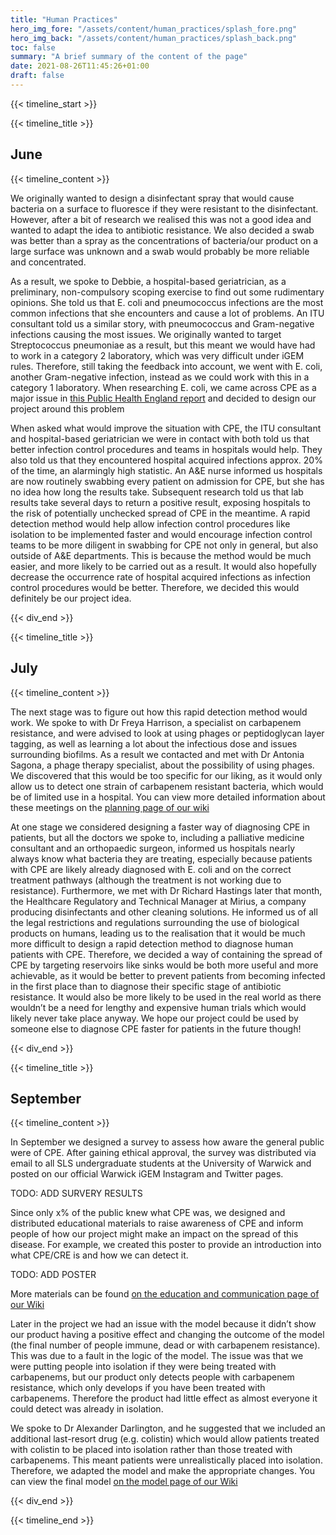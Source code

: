 ```yaml
---
title: "Human Practices"
hero_img_fore: "/assets/content/human_practices/splash_fore.png"
hero_img_back: "/assets/content/human_practices/splash_back.png"
toc: false
summary: "A brief summary of the content of the page"
date: 2021-08-26T11:45:26+01:00
draft: false
---
```


{{< timeline_start >}}

{{< timeline_title >}}

## June

{{< timeline_content >}}

We originally wanted to design a disinfectant spray that would cause bacteria on
a surface to fluoresce if they were resistant to the disinfectant. However,
after a bit of research we realised this was not a good idea and wanted to adapt
the idea to antibiotic resistance. We also decided a swab was better than a
spray as the concentrations of bacteria/our product on a large surface was
unknown and a swab would probably be more reliable and concentrated.

As a result, we spoke to Debbie, a hospital-based geriatrician, as a
preliminary, non-compulsory scoping exercise to find out some rudimentary
opinions. She told us that E. coli and pneumococcus infections are the most
common infections that she encounters and cause a lot of problems. An ITU
consultant told us a similar story, with pneumococcus and Gram-negative
infections causing the most issues. We originally wanted to target Streptococcus
pneumoniae as a result, but this meant we would have had to work in a category 2
laboratory, which was very difficult under iGEM rules. Therefore, still taking
the feedback into account, we went with E. coli, another Gram-negative
infection, instead as we could work with this in a category 1 laboratory. When
researching E. coli, we came across CPE as a major issue in [this Public Health
England report](https://assets.publishing.service.gov.uk/government/uploads/system/uploads/attachment_data/file/923385/Framework_of_actions_to_contain_CPE.pdf)
and decided to design our project around this problem

When asked what would improve the situation with CPE, the ITU consultant and
hospital-based geriatrician we were in contact with both told us that better
infection control procedures and teams in hospitals would help. They also told
us that they encountered hospital acquired infections approx. 20% of the time,
an alarmingly high statistic. An A&E nurse informed us hospitals are now
routinely swabbing every patient on admission for CPE, but she has no idea how
long the results take. Subsequent research told us that lab results take several
days to return a positive result, exposing hospitals to the risk of potentially
unchecked spread of CPE in the meantime. A rapid detection method would help
allow infection control procedures like isolation to be implemented faster and
would encourage infection control teams to be more diligent in swabbing for CPE
not only in general, but also outside of A&E departments. This is because the
method would be much easier, and more likely to be carried out as a result. It
would also hopefully decrease the occurrence rate of hospital acquired
infections as infection control procedures would be better. Therefore, we
decided this would definitely be our project idea.

{{< div_end >}}

{{< timeline_title >}}

## July

{{< timeline_content >}}

The next stage was to figure out how this rapid detection method would work. We
spoke to with Dr Freya Harrison, a specialist on carbapenem resistance, and were
advised to look at using phages or peptidoglycan layer tagging, as well as
learning a lot about the infectious dose and issues surrounding biofilms. As a
result we contacted and met with Dr Antonia Sagona, a phage therapy specialist,
about the possibility of using phages. We discovered that this would be too
specific for our liking, as it would only allow us to detect one strain of
carbapenem resistant bacteria, which would be of limited use in a hospital. You
can view more detailed information about these meetings on the [planning page of
our wiki](/Planning)

At one stage we considered designing a faster way of diagnosing CPE in patients,
but all the doctors we spoke to, including a palliative medicine consultant and
an orthopaedic surgeon, informed us hospitals nearly always know what bacteria
they are treating, especially because patients with CPE are likely already
diagnosed with E. coli and on the correct treatment pathways (although the
treatment is not working due to resistance). Furthermore, we met with Dr Richard
Hastings later that month, the Healthcare Regulatory and Technical Manager at
Mirius, a company producing disinfectants and other cleaning solutions. He
informed us of all the legal restrictions and regulations surrounding the use of
biological products on humans, leading us to the realisation that it would be
much more difficult to design a rapid detection method to diagnose human
patients with CPE. Therefore, we decided a way of containing the spread of CPE
by targeting reservoirs like sinks would be both more useful and more
achievable, as it would be better to prevent patients from becoming infected in
the first place than to diagnose their specific stage of antibiotic resistance.
It would also be more likely to be used in the real world as there wouldn’t be a
need for lengthy and expensive human trials which would likely never take place
anyway. We hope our project could be used by someone else to diagnose CPE faster
for patients in the future though!

{{< div_end >}}

{{< timeline_title >}}

## September

{{< timeline_content >}}

In September we designed a survey to assess how aware the general public were of
CPE. After gaining ethical approval, the survey was distributed via email to all
SLS undergraduate students at the University of Warwick and posted on our
official Warwick iGEM Instagram and Twitter pages.

TODO: ADD SURVERY RESULTS

Since only x% of the public knew what CPE was, we designed and distributed
educational materials to raise awareness of CPE and inform people of how our
project might make an impact on the spread of this disease. For example, we
created this poster to provide an introduction into what CPE/CRE is and how we
can detect it.

TODO: ADD POSTER

More materials can be found [on the education and communication
page of our Wiki](/Communication)

Later in the project we had an issue with the model because it didn’t show our
product having a positive effect and changing the outcome of the model (the
final number of people immune, dead or with carbapenem resistance). This was due
to a fault in the logic of the model. The issue was that we were putting people
into isolation if they were being treated with carbapenems, but our product only
detects people with carbapenem resistance, which only develops if you have been
treated with carbapenems. Therefore the product had little effect as almost
everyone it could detect was already in isolation.

We spoke to Dr Alexander Darlington, and he suggested that we included an
additional last-resort drug (e.g. colistin) which would allow patients treated
with colistin to be placed into isolation rather than those treated with
carbapenems. This meant patients were unrealistically placed into isolation.
Therefore, we adapted the model and make the appropriate changes. You can view
the final model [on the model page of our Wiki](/Model)

{{< div_end >}}

{{< timeline_end >}}
